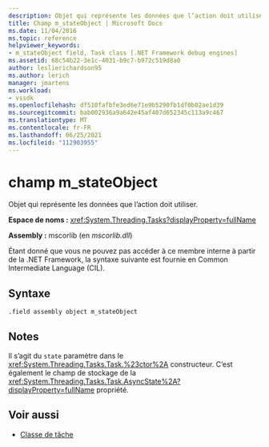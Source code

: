 ```yaml
---
description: Objet qui représente les données que l’action doit utiliser.
title: Champ m_stateObject | Microsoft Docs
ms.date: 11/04/2016
ms.topic: reference
helpviewer_keywords:
- m_stateObject field, Task class [.NET Framework debug engines]
ms.assetid: 68c54b22-3e1c-4031-b9c7-b972c519d8a0
author: leslierichardson95
ms.author: lerich
manager: jmartens
ms.workload:
- vssdk
ms.openlocfilehash: df510fafbfe3ed6e71e9b5290fb1df0b02ae1d39
ms.sourcegitcommit: bab002936a9a642e45af407d652345c113a9c467
ms.translationtype: MT
ms.contentlocale: fr-FR
ms.lasthandoff: 06/25/2021
ms.locfileid: "112903955"
---
```

# <a name="m_stateobject-field"></a>champ m_stateObject
Objet qui représente les données que l’action doit utiliser.

 **Espace de noms :** <xref:System.Threading.Tasks?displayProperty=fullName>

 **Assembly :** mscorlib (en *mscorlib.dll*)

 Étant donné que vous ne pouvez pas accéder à ce membre interne à partir de la .NET Framework, la syntaxe suivante est fournie en Common Intermediate Language (CIL).

## <a name="syntax"></a>Syntaxe

```
.field assembly object m_stateObject
```

## <a name="remarks"></a>Notes
 Il s’agit du `state` paramètre dans le <xref:System.Threading.Tasks.Task.%23ctor%2A> constructeur. C’est également le champ de stockage de la <xref:System.Threading.Tasks.Task.AsyncState%2A?displayProperty=fullName> propriété.

## <a name="see-also"></a>Voir aussi
- [Classe de tâche](../../extensibility/debugger/task-class-internal-members.md)
